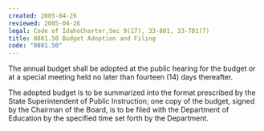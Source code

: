 ```yaml
---
created: 2005-04-26
reviewed: 2005-04-26
legal: Code of IdahoCharter,Sec 9(17), 33-801, 33-701(7)
title: 0801.50 Budget Adoption and Filing
code: "0801.50"
---
```


The annual budget shall be adopted at the public hearing for the budget or at a special meeting held no later than fourteen (14) days thereafter.

The adopted budget is to be summarized into the format prescribed by the State Superintendent of Public Instruction; one copy of the budget, signed by the Chairman of the Board, is to be filed with the Department of Education by the specified time set forth by the Department.


